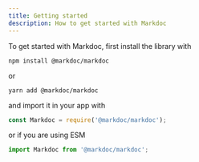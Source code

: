 ```yaml
---
title: Getting started
description: How to get started with Markdoc
---
```


To get started with Markdoc, first install the library with

```shell
npm install @markdoc/markdoc
```

or

```shell
yarn add @markdoc/markdoc
```

and import it in your app with

```js
const Markdoc = require('@markdoc/markdoc');
```

or if you are using ESM

```js
import Markdoc from '@markdoc/markdoc';
```
